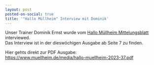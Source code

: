 ```yaml
---
layout: post
posted-on-social: true
title: '"Hallo Müllheim" Interview mit Dominik'
---
```


Unser Trainer Dominik Ernst wurde vom [Hallo Müllheim Mittelungsblatt](https://www.muellheim.de/buerger/mitteilungsblatt/) interviewed.  
Das Interview ist in der dieswöchigen Ausgabe ab Seite 7 zu finden.

Hier gehts direkt zur PDF Ausgabe:  
<https://www.muellheim.de/media/hallo-muellheim-2023-37.pdf>

